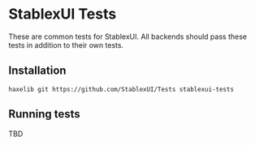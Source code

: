 StablexUI Tests
===========================

These are common tests for StablexUI. All backends should pass these tests in addition to their own tests.



Installation
-----------------------
```
haxelib git https://github.com/StablexUI/Tests stablexui-tests
```


Running tests
------------------------

TBD